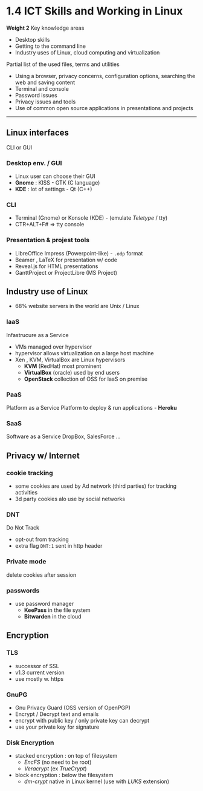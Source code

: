 # 1.4 ICT Skills and Working in Linux

**Weight 2**
Key knowledge areas

- Desktop skills
- Getting to the command line
- Industry uses of Linux, cloud computing and virtualization

Partial list of the used files, terms and utilities

- Using a browser, privacy concerns, configuration options, searching the web and saving
content
- Terminal and console
- Password issues
- Privacy issues and tools
- Use of common open source applications in presentations and projects

-----------

## Linux interfaces

CLI or GUI

### Desktop env. / GUI

- Linux user can choose their GUI
- **Gnome** : KISS - GTK (C language)
- **KDE** : lot of settings - Qt (C++)

### CLI

- Terminal (Gnome) or Konsole (KDE) - (emulate *Teletype* / tty)
- CTR+ALT+F# => tty console

### Presentation & projest tools

- LibreOffice Impress (Powerpoint-like) - `.odp` format
- Beamer , LaTeX for presentation w/ code
- Reveal.js for HTML presentations
- GanttProject or ProjectLibre (MS Project)

## Industry use of Linux

- 68% website servers in the world are Unix / Linux

### IaaS

Infastrucure as a Service

- VMs managed over hypervisor
- hypervisor allows virtualization on a large host machine
- Xen , KVM, VirtualBox are Linux hypervisors
  - **KVM** (RedHat) most prominent
  - **VirtualBox** (oracle) used by end users
  - **OpenStack** collection of OSS for IaaS on premise

### PaaS

Platform as a Service
Platform to deploy & run applications - **Heroku** 

### SaaS

Software as a Service
DropBox, SalesForce ...

## Privacy w/ Internet

### cookie tracking

- some cookies are used by Ad network (third parties) for tracking activities
- 3d party cookies alo use by social networks

### DNT

Do Not Track
- opt-out from tracking
- extra flag `DNT:1` sent in http header

### Private mode

delete cookies after session

### passwords

- use password manager
  - **KeePass** in the file system
  - **Bitwarden** in the cloud

## Encryption

### TLS

- successor of SSL
- v1.3 current version
- use mostly w. https

### GnuPG

- Gnu Privacy Guard (OSS version of OpenPGP)
- Encrypt / Decrypt text and emails
- encrypt with public key / only private key can decrypt
- use your private key for signature

### Disk Encryption

- stacked encryption : on top of filesystem
  - *EncFS* (no need to be root)
  - *Veracrypt* (ex *TrueCrypt*)
- block encryption : below the filesystem
  - *dm-crypt* native in Linux kernel (use with *LUKS* extension)